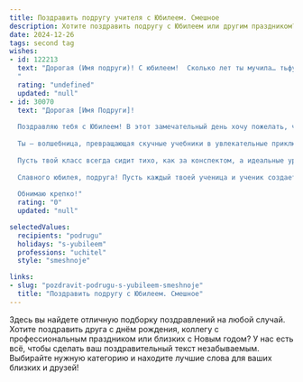 ```yaml
---
title: Поздравить подругу учителя с Юбилеем. Смешное
description: Хотите поздравить подругу с Юбилеем или другим праздником? Наш ИИ создаст незабываемое поздравление, а вы обязательно выделитесь среди других.  
date: 2024-12-26
tags: second tag
wishes:
- id: 122213
  text: "Дорогая (Имя подруги)! С юбилеем!  Сколько лет ты мучила… тьфу ты, учила детей!  Надеюсь,  хотя бы половина из них выросла людьми, а не дикими зверьми, которых ты потом будешь спасать от участи стать героями новостных сводок.  Желаю тебе океан терпения (тебе пригодится!), горы шоколада (всё-таки юбилей!), и чтобы все твои ученики, даже самые, самые…  э-э…  \"особенные\",  вдруг внезапно начали понимать тебя с полуслова и выполнять домашние задания!  С праздником!
  "
  rating: "undefined"
  updated: "null"
- id: 30070
  text: "Дорогая [Имя Подруги]!
  
  Поздравляю тебя с Юбилеем! В этот замечательный день хочу пожелать, чтобы твоя жизнь была ярче, чем цветные мелки на уроках! Пусть каждый день приносит тебе столько радости, сколько ты даришь своим ученикам — а это, знаем, немало!
  
  Ты — волшебница, превращающая скучные учебники в увлекательные приключения! Желаю, чтобы твое терпение и мудрость оставались на уровне «пять с плюсом», а настроение всегда было «отлично»!
  
  Пусть твой класс всегда сидит тихо, как за конспектом, а идеальные уроки идут как по маслу. Желаю, чтобы даже проверка тетрадей приносила тебе только радость и улыбки!
  
  Славного юбилея, подруга! Пусть каждый твоей ученица и ученик создает тебе по месту в зале славы, а ты даришь свои улыбки миру!
  
  Обнимаю крепко!"
  rating: "0"
  updated: "null"

selectedValues:
  recipients: "podrugu"
  holidays: "s-yubileem"
  professions: "uchitel"
  style: "smeshnoje"

links:
- slug: "pozdravit-podrugu-s-yubileem-smeshnoje"
  title: "Поздравить подругу с Юбилеем. Смешное"
---
```


Здесь вы найдете отличную подборку поздравлений на любой случай. 
Хотите поздравить друга с днём рождения, коллегу с профессиональным праздником или близких с Новым годом? У нас есть всё, чтобы сделать ваш поздравительный текст незабываемым. Выбирайте нужную категорию и находите лучшие слова для ваших близких и друзей!
